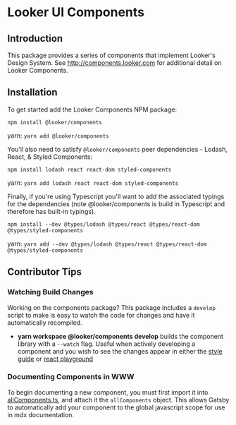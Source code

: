 # Looker UI Components

## Introduction

This package provides a series of components that implement Looker's Design System. See http://components.looker.com for additional detail on Looker Components.

## Installation

To get started add the Looker Components NPM package:

`npm install @looker/components`

yarn: `yarn add @looker/components`

You'll also need to satisfy `@looker/components` peer dependencies - Lodash, React, & Styled Components:

`npm install lodash react react-dom styled-components`

yarn: `yarn add lodash react react-dom styled-components`

Finally, if you're using Typescript you'll want to add the associated typings for the dependencies (note @looker/components is build in Typescript and therefore has built-in typings).

`npm install --dev @types/lodash @types/react @types/react-dom @types/styled-components`

yarn: `yarn add --dev @types/lodash @types/react @types/react-dom @types/styled-components`

## Contributor Tips

### Watching Build Changes

Working on the components package? This package includes a `develop` script to make is easy to watch the code for changes and have it automatically recompiled.

- **yarn workspace @looker/components develop** builds the component library with a `--watch` flag. Useful when actively developing a component and you wish to see the changes appear in either the [style guide](./packages/www) or [react playground](./packages/playground)

### Documenting Components in WWW

To begin documenting a new component, you must first import it into [allComponents.ts](/looker-open-source/components/blob/master/packages/www/src/MDX/Pre/allComponents.ts), and attach it the `allComponents` object. This allows Gatsby to automatically add your component to the global javascript scope for use in mdx documentation.
